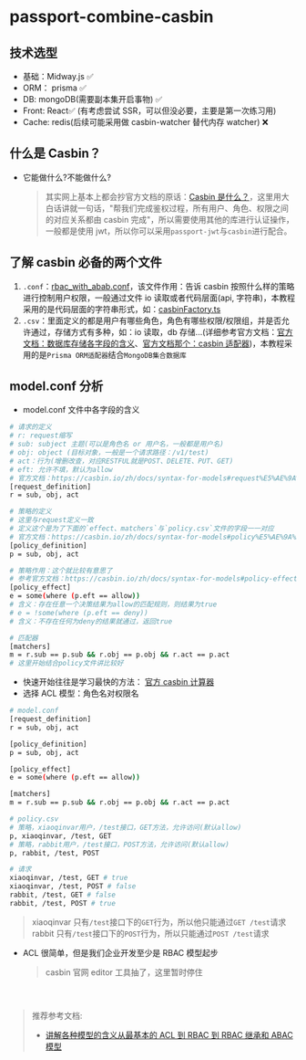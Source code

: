 # passport-combine-casbin

## 技术选型

- 基础：Midway.js ✅
- ORM： prisma ✅
- DB: mongoDB(需要副本集开启事物) ✅
- Front: React✅ (有考虑尝试 SSR，可以但没必要，主要是第一次练习用)
- Cache: redis(后续可能采用做 casbin-watcher 替代内存 watcher) ❌

## 什么是 Casbin？

- 它能做什么?不能做什么?
  > 其实网上基本上都会抄官方文档的原话：[Casbin 是什么？](https://casbin.io/zh/docs/overview#casbin-%E6%98%AF%E4%BB%80%E4%B9%88)，这里用大白话讲就一句话，"帮我们完成鉴权过程，所有用户、角色、权限之间的对应关系都由 casbin 完成"，所以需要使用其他的库进行认证操作，一般都是使用 jwt，所以你可以采用`passport-jwt`与`casbin`进行配合。

## 了解 casbin 必备的两个文件

1. `.conf`：[rbac_with_abab.conf](./src/casbin/rbac_with_abab.conf)，该文件作用：告诉 casbin 按照什么样的策略进行控制用户权限，一般通过文件 io 读取或者代码层面(api, 字符串)，本教程采用的是代码层面的字符串形式，如：[casbinFactory.ts](./src/ioc/casbinFactory.ts)
2. `.csv`：里面定义的都是用户有哪些角色，角色有哪些权限/权限组，并是否允许通过，存储方式有多种，如：io 读取，db 存储...(详细参考官方文档：[官方文档：数据库存储各字段的含义](https://casbin.io/zh/docs/policy-storage#%E6%95%B0%E6%8D%AE%E5%BA%93%E5%AD%98%E5%82%A8%E6%A0%BC%E5%BC%8F)、[官方文档那个：casbin 适配器](https://casbin.io/zh/docs/adapters))，本教程采用的是`Prisma ORM适配器`结合`MongoDB集合数据库`

## model.conf 分析

- model.conf 文件中各字段的含义

```bash
# 请求的定义
# r: request缩写
# sub: subject 主题(可以是角色名 or 用户名，一般都是用户名)
# obj: object (目标对象，一般是一个请求路径：/v1/test)
# act：行为(增删改查，对应RESTFUL就是POST、DELETE、PUT、GET)
# eft: 允许不填，默认为allow
# 官方文档：https://casbin.io/zh/docs/syntax-for-models#request%E5%AE%9A%E4%B9%89
[request_definition]
r = sub, obj, act

# 策略的定义
# 这里与request定义一致
# 定义这个是为了下面的`effect、matchers`与`policy.csv`文件的字段一一对应
# 官方文档：https://casbin.io/zh/docs/syntax-for-models#policy%E5%AE%9A%E4%B9%89
[policy_definition]
p = sub, obj, act

# 策略作用：这个就比较有意思了
# 参考官方文档：https://casbin.io/zh/docs/syntax-for-models#policy-effect%E5%AE%9A%E4%B9%89
[policy_effect]
e = some(where (p.eft == allow))
# 含义：存在任意一个决策结果为allow的匹配规则，则结果为true
# e = !some(where (p.eft == deny))
# 含义：不存在任何为deny的结果就通过，返回true

# 匹配器
[matchers]
m = r.sub == p.sub && r.obj == p.obj && r.act == p.act
# 这里开始结合policy文件讲比较好
```

- 快速开始往往是学习最快的方法：
  [官方 casbin 计算器](https://casbin.org/editor/)
- 选择 ACL 模型：角色名对权限名

```bash
# model.conf
[request_definition]
r = sub, obj, act

[policy_definition]
p = sub, obj, act

[policy_effect]
e = some(where (p.eft == allow))

[matchers]
m = r.sub == p.sub && r.obj == p.obj && r.act == p.act
```

```bash
# policy.csv
# 策略，xiaoqinvar用户，/test接口，GET方法，允许访问(默认allow)
p, xiaoqinvar, /test, GET
# 策略，rabbit用户，/test接口，POST方法，允许访问(默认allow)
p, rabbit, /test, POST
```

```bash
# 请求
xiaoqinvar, /test, GET # true
xiaoqinvar, /test, POST # false
rabbit, /test, GET # false
rabbit, /test, POST # true
```

> xiaoqinvar 只有`/test`接口下的`GET`行为，所以他只能通过`GET /test`请求
> rabbit 只有`/test`接口下的`POST`行为，所以只能通过`POST /test`请求

- ACL 很简单，但是我们企业开发至少是 RBAC 模型起步
  > casbin 官网 editor 工具抽了，这里暂时停住

```bash

```

```bash

```

```bash

```

> 推荐参考文档:
>
> - [讲解各种模型的含义从最基本的 ACL 到 RBAC 到 RBAC 继承和 ABAC 模型](https://medium.com/wesionary-team/understanding-casbin-with-different-access-control-model-configurations-faebc60f6da5)
